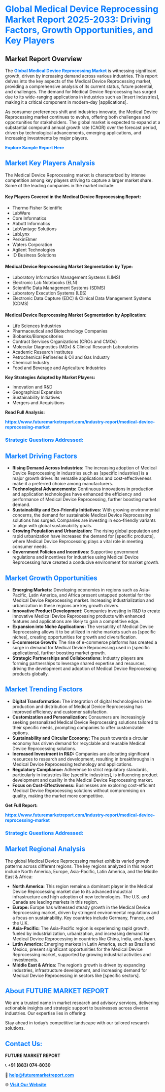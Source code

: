 <h1 style="color: #007BFF;">Global Medical Device Reprocessing Market Report 2025-2033: Driving Factors, Growth Opportunities, and Key Players</h1>

<section id="overview">
<h2>Market Report Overview</h2>
<p>The <a href="https://www.futuremarketreport.com/industry-report/medical-device-reprocessing-market" style="color: #007BFF; text-decoration: none;"><strong>Global Medical Device Reprocessing Market</strong></a> is witnessing significant growth, driven by increasing demand across various industries. This report delves into the key aspects of the Medical Device Reprocessing market, providing a comprehensive analysis of its current status, future potential, and challenges. The demand for Medical Device Reprocessing has surged due to its wide-ranging applications in industries such as [insert industries], making it a critical component in modern-day [applications].</p>
<p>As consumer preferences shift and industries innovate, the Medical Device Reprocessing market continues to evolve, offering both challenges and opportunities for stakeholders. The global market is expected to expand at a substantial compound annual growth rate (CAGR) over the forecast period, driven by technological advancements, emerging applications, and increasing investments by major players.</p>
</section>

<section id="overview">
<p><a href="https://www.futuremarketreport.com/request-sample/reportId=35872" style="color: #007BFF; text-decoration: none;"><strong>Explore Sample Report Here</strong></a></p>
</section>

<section id="key-players">
<h2 style="color: #007BFF;">Market Key Players Analysis</h2>
<p>The Medical Device Reprocessing market is characterized by intense competition among key players striving to capture a larger market share. Some of the leading companies in the market include:</p>
<h4>Key Players Covered in the Medical Device Reprocessing Report:</h4>
<ul><li>Thermo Fisher Scientific</li><li>LabWare</li><li>Core Informatics</li><li>Abbott Informatics</li><li>LabVantage Solutions</li><li>LabLynx</li><li>PerkinElmer</li><li>Waters Corporation</li><li>Agilent Technologies</li><li>ID Business Solutions</li></ul>
<h4>Medical Device Reprocessing Market Segmentation by Type:</h4>
<ul><li>Laboratory Information Management Systems (LIMS)</li><li>Electronic Lab Notebooks (ELN)</li><li>Scientific Data Management Systems (SDMS)</li><li>Laboratory Execution Systems (LES)</li><li>Electronic Data Capture (EDC) &amp; Clinical Data Management Systems (CDMS)</li></ul>

<h4>Medical Device Reprocessing Market Segmentation by Application:</h4>
<ul><li>Life Sciences Industries</li><li>Pharmaceutical and Biotechnology Companies</li><li>Biobanks/Biorepositories</li><li>Contract Services Organizations (CROs and CMOs)</li><li>Molecular Diagnostics (MDx) &amp; Clinical Research Laboratories</li><li>Academic Research Institutes</li><li>Petrochemical Refineries &amp; Oil and Gas Industry</li><li>Chemical Industry</li><li>Food and Beverage and Agriculture Industries</li></ul>
<p><strong>Key Strategies Adopted by Market Players:</strong></p>
<ul>
<li>Innovation and R&D</li>
<li>Geographical Expansion</li>
<li>Sustainability Initiatives</li>
<li>Mergers and Acquisitions</li>
</ul>
</section>

<section>
<p><strong>Read Full Analysis: </strong></p><a href="https://www.futuremarketreport.com/industry-report/medical-device-reprocessing-market" style="color: #007BFF; text-decoration: none;"><strong>https://www.futuremarketreport.com/industry-report/medical-device-reprocessing-market</strong></a>
<h3 style="color: #007BFF;">Strategic Questions Addressed:</h3>
</section>

<section id="driving-factors">
<h2 style="color: #007BFF;">Market Driving Factors</h2>
<ul>
<li><strong>Rising Demand Across Industries:</strong> The increasing adoption of Medical Device Reprocessing in industries such as [specific industries] is a major growth driver. Its versatile applications and cost-effectiveness make it a preferred choice among manufacturers.</li>
<li><strong>Technological Advancements:</strong> Continuous innovations in production and application technologies have enhanced the efficiency and performance of Medical Device Reprocessing, further boosting market demand.</li>
<li><strong>Sustainability and Eco-Friendly Initiatives:</strong> With growing environmental concerns, the demand for sustainable Medical Device Reprocessing solutions has surged. Companies are investing in eco-friendly variants to align with global sustainability goals.</li>
<li><strong>Growing Population and Urbanization:</strong> The rising global population and rapid urbanization have increased the demand for [specific products], where Medical Device Reprocessing plays a vital role in meeting consumer needs.</li>
<li><strong>Government Policies and Incentives:</strong> Supportive government regulations and incentives for industries using Medical Device Reprocessing have created a conducive environment for market growth.</li>
</ul>
</section>

<section id="growth-opportunities">
<h2 style="color: #007BFF;">Market Growth Opportunities</h2>
<ul>
<li><strong>Emerging Markets:</strong> Developing economies in regions such as Asia-Pacific, Latin America, and Africa present untapped potential for the Medical Device Reprocessing market. Increasing industrialization and urbanization in these regions are key growth drivers.</li>
<li><strong>Innovative Product Development:</strong> Companies investing in R&D to create innovative Medical Device Reprocessing products with enhanced features and applications are likely to gain a competitive edge.</li>
<li><strong>Expansion into Niche Applications:</strong> The versatility of Medical Device Reprocessing allows it to be utilized in niche markets such as [specific niches], creating opportunities for growth and diversification.</li>
<li><strong>E-commerce Growth:</strong> The rise of e-commerce platforms has created a surge in demand for Medical Device Reprocessing used in [specific applications], further boosting market growth.</li>
<li><strong>Strategic Partnerships and Collaborations:</strong> Industry players are forming partnerships to leverage shared expertise and resources, driving the development and adoption of Medical Device Reprocessing products globally.</li>
</ul>
</section>

<section id="trending-factors">
<h2 style="color: #007BFF;">Market Trending Factors</h2>
<ul>
<li><strong>Digital Transformation:</strong> The integration of digital technologies in the production and distribution of Medical Device Reprocessing has improved efficiency and customer satisfaction.</li>
<li><strong>Customization and Personalization:</strong> Consumers are increasingly seeking personalized Medical Device Reprocessing solutions tailored to their specific needs, prompting companies to offer customizable options.</li>
<li><strong>Sustainability and Circular Economy:</strong> The push towards a circular economy has driven demand for recyclable and reusable Medical Device Reprocessing solutions.</li>
<li><strong>Increased Investment in R&D:</strong> Companies are allocating significant resources to research and development, resulting in breakthroughs in Medical Device Reprocessing technology and applications.</li>
<li><strong>Regulatory Compliance:</strong> Adherence to strict regulatory standards, particularly in industries like [specific industries], is influencing product development and quality in the Medical Device Reprocessing market.</li>
<li><strong>Focus on Cost-Effectiveness:</strong> Businesses are exploring cost-efficient Medical Device Reprocessing solutions without compromising on quality, making the market more competitive.</li>
</ul>
</section>

<section>
<p><strong>Get Full Report: </strong></p><a href="https://www.futuremarketreport.com/industry-report/medical-device-reprocessing-market" style="color: #007BFF; text-decoration: none;"><strong>https://www.futuremarketreport.com/industry-report/medical-device-reprocessing-market</strong></a>
<h3 style="color: #007BFF;">Strategic Questions Addressed:</h3>
</section>


<section id="regional-analysis">
<h2 style="color: #007BFF;">Market Regional Analysis</h2>
<p>The global Medical Device Reprocessing market exhibits varied growth patterns across different regions. The key regions analyzed in this report include North America, Europe, Asia-Pacific, Latin America, and the Middle East & Africa:</p>
<ul>
<li><strong>North America:</strong> This region remains a dominant player in the Medical Device Reprocessing market due to its advanced industrial infrastructure and high adoption of new technologies. The U.S. and Canada are leading markets in this region.</li>
<li><strong>Europe:</strong> Europe has witnessed steady growth in the Medical Device Reprocessing market, driven by stringent environmental regulations and a focus on sustainability. Key countries include Germany, France, and the U.K.</li>
<li><strong>Asia-Pacific:</strong> The Asia-Pacific region is experiencing rapid growth, fueled by industrialization, urbanization, and increasing demand for Medical Device Reprocessing in countries like China, India, and Japan.</li>
<li><strong>Latin America:</strong> Emerging markets in Latin America, such as Brazil and Mexico, present significant opportunities for the Medical Device Reprocessing market, supported by growing industrial activities and investments.</li>
<li><strong>Middle East & Africa:</strong> The region’s growth is driven by expanding industries, infrastructure development, and increasing demand for Medical Device Reprocessing in sectors like [specific sectors].</li>
</ul>
</section>

<footer>
<h2 style="color: #007BFF;">About FUTURE MARKET REPORT</h2>
<p>We are a trusted name in market research and advisory services, delivering actionable insights and strategic support to businesses across diverse industries. Our expertise lies in offering:</p>

<p>Stay ahead in today’s competitive landscape with our tailored research solutions.</p>

<h2 style="color: #007BFF;">Contact Us:</h2>
<p><strong>FUTURE MARKET REPORT</strong></p>
<p>📞 <strong>+91 (883) 074-8030</strong></p>
<p>📧 <strong><a href="mailto:help@futuremarketreport.com" style="color: #007BFF;">help@futuremarketreport.com</a></strong></p>
<p>🌐 <strong><a href="https://www.futuremarketreport.com/" style="color: #007BFF;">Visit Our Website</a></strong></p>
</footer>